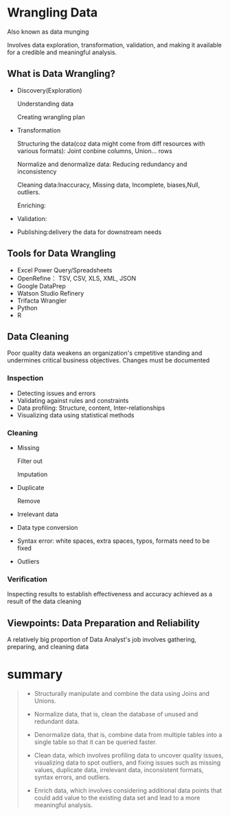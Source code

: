 # Wrangling Data

Also known as data munging

Involves data exploration, transformation, validation, and making it available for a credible and meaningful analysis.

## What is Data Wrangling?

- Discovery(Exploration)

  Understanding data

  Creating wrangling plan

- Transformation

  Structuring the data(coz data might come from diff resources with various formats): Joint conbine columns, Union... rows

  Normalize and denormalize data: Reducing redundancy and inconsistency

  Cleaning data:Inaccuracy, Missing data, Incomplete, biases,Null, outliers.

  Enriching: 

- Validation:

- Publishing:delivery the data for downstream needs

## Tools for Data Wrangling

- Excel Power Query/Spreadsheets
- OpenRefine： TSV, CSV, XLS, XML, JSON
- Google DataPrep
- Watson Studio Refinery
- Trifacta Wrangler
- Python
- R

## Data Cleaning
Poor quality data weakens an organization's cmpetitive standing and undermines critical business objectives.
Changes must be documented

### Inspection
- Detecting issues and errors
- Validating against rules and constraints
- Data profiling: Structure, content, Inter-relationships
- Visualizing data using statistical methods
### Cleaning

- Missing

  Filter out

  Imputation

- Duplicate

  Remove

- Irrelevant data

- Data type conversion

- Syntax error: white spaces, extra spaces, typos, formats need to be fixed

- Outliers

### Verification

Inspecting results to establish effectiveness and accuracy achieved as a result of the data cleaning

## Viewpoints: Data Preparation and Reliability

A relatively big proportion of Data Analyst's job involves gathering, preparing, and cleaning data



# summary

> - Structurally manipulate and combine the data using Joins and Unions.
> - Normalize data, that is, clean the database of unused and redundant data.
> - Denormalize data, that is, combine data from multiple tables into a single table so that it can be queried faster. 
>
> - Clean data, which involves profiling data to uncover quality issues, visualizing data to spot outliers, and fixing issues such as missing values, duplicate data, irrelevant data, inconsistent formats, syntax errors, and outliers.
>
> - Enrich data, which involves considering additional data points that could add value to the existing data set and lead to a more meaningful analysis.



